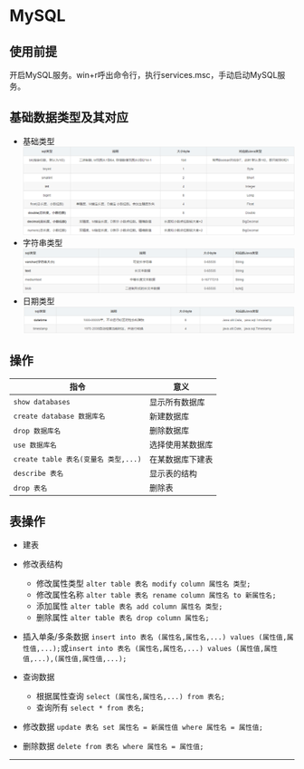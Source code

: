 # MySQL
## 使用前提
开启MySQL服务。win+r呼出命令行，执行services.msc，手动启动MySQL服务。
## 基础数据类型及其对应
* 基础类型
      ![基础类型](Image\mysql基础类型对应.png)
* 字符串类型
      ![字符串类型](Image\mysql字符串类型对应.png)
* 日期类型
      ![日期类型](Image\mysql日期类型对应.png)
## 操作
| 指令 | 意义 |
| - | - |
| `show databases` | 显示所有数据库 |
| `create database 数据库名` | 新建数据库 |
| `drop 数据库名` | 删除数据库 |
| `use 数据库名` | 选择使用某数据库 |
| `create table 表名(变量名 类型,...)` | 在某数据库下建表 |
| `describe 表名` | 显示表的结构 |
| `drop 表名` | 删除表 |
## 表操作
* 建表
  
* 修改表结构
  * 修改属性类型
        `alter table 表名 modify column 属性名 类型;`
  * 修改属性名称
        `alter table 表名 rename column 属性名 to 新属性名;`
  * 添加属性
        `alter table 表名 add column 属性名 类型;`
  * 删除属性
        `alter table 表名 drop column 属性名;`
* 插入单条/多条数据
    `insert into 表名 (属性名,属性名,...) values (属性值,属性值,...);`或`insert into 表名 (属性名,属性名,...) values (属性值,属性值,...),(属性值,属性值,...);`
* 查询数据
  * 根据属性查询
        `select (属性名,属性名,...) from 表名;`
  * 查询所有
        `select * from 表名;`
* 修改数据
    `update 表名 set 属性名 = 新属性值 where 属性名 = 属性值;`
* 删除数据
    `delete from 表名 where 属性名 = 属性值;`
***